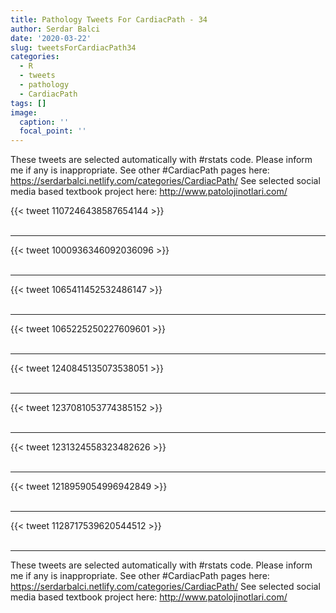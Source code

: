 ```yaml
---
title: Pathology Tweets For CardiacPath - 34
author: Serdar Balci
date: '2020-03-22'
slug: tweetsForCardiacPath34
categories:
  - R
  - tweets
  - pathology
  - CardiacPath
tags: []
image:
  caption: ''
  focal_point: ''
---
```



These tweets are selected automatically with #rstats code. Please inform me if any is inappropriate.
See other #CardiacPath pages here: https://serdarbalci.netlify.com/categories/CardiacPath/ 
See selected social media based textbook project here: http://www.patolojinotlari.com/

{{< tweet 1107246438587654144 >}}
<br>
<br>
<hr>
{{< tweet 1000936346092036096 >}}
<br>
<br>
<hr>
{{< tweet 1065411452532486147 >}}
<br>
<br>
<hr>
{{< tweet 1065225250227609601 >}}
<br>
<br>
<hr>
{{< tweet 1240845135073538051 >}}
<br>
<br>
<hr>
{{< tweet 1237081053774385152 >}}
<br>
<br>
<hr>
{{< tweet 1231324558323482626 >}}
<br>
<br>
<hr>
{{< tweet 1218959054996942849 >}}
<br>
<br>
<hr>
{{< tweet 1128717539620544512 >}}
<br>
<br>
<hr>


These tweets are selected automatically with #rstats code. Please inform me if any is inappropriate.
See other #CardiacPath pages here: https://serdarbalci.netlify.com/categories/CardiacPath/ 
See selected social media based textbook project here: http://www.patolojinotlari.com/

